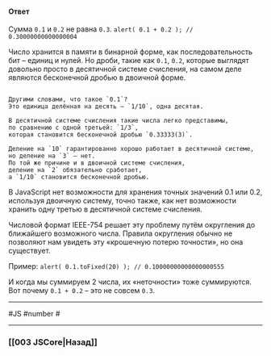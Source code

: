 #### Ответ

Сумма `0.1` и `0.2` не равна `0.3`.
`alert( 0.1 + 0.2 ); // 0.30000000000000004`

Число хранится в памяти в бинарной форме, как последовательность бит – единиц и нулей. Но дроби, такие как `0.1`, `0.2`, которые выглядят довольно просто в десятичной системе счисления, на самом деле являются бесконечной дробью в двоичной форме.

~~~

Другими словами, что такое `0.1`? 
Это единица делённая на десять — `1/10`, одна десятая. 

В десятичной системе счисления такие числа легко представимы, 
по сравнению с одной третьей: `1/3`, 
которая становится бесконечной дробью `0.33333(3)`.

Деление на `10` гарантированно хорошо работает в десятичной системе, 
но деление на `3` – нет. 
По той же причине и в двоичной системе счисления, 
деление на `2` обязательно сработает, 
а `1/10` становится бесконечной дробью.
~~~

В JavaScript нет возможности для хранения точных значений 0.1 или 0.2, используя двоичную систему, точно также, как нет возможности хранить одну третью в десятичной системе счисления.

Числовой формат IEEE-754 решает эту проблему путём округления до ближайшего возможного числа. Правила округления обычно не позволяют нам увидеть эту «крошечную потерю точности», но она существует.

Пример:
`alert( 0.1.toFixed(20) ); // 0.10000000000000000555`

И когда мы суммируем 2 числа, их «неточности» тоже суммируются.
Вот почему `0.1 + 0.2` – это не совсем `0.3`.

___
#JS #number #

___

### [[003 JSCore|Назад]]